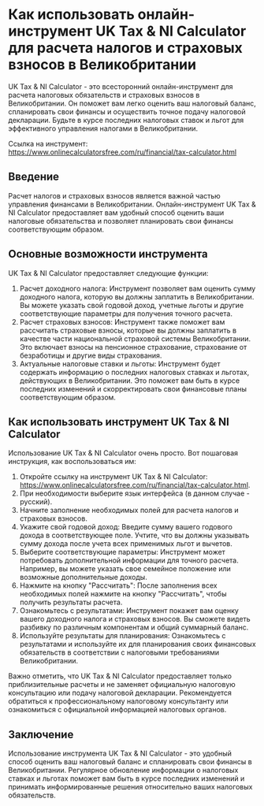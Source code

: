 Как использовать онлайн-инструмент UK Tax &amp; NI Calculator для расчета налогов и страховых взносов в Великобритании
======================================================================================================================

UK Tax &amp; NI Calculator - это всесторонний онлайн-инструмент для расчета налоговых обязательств и страховых взносов в Великобритании. Он поможет вам легко оценить ваш налоговый баланс, спланировать свои финансы и осуществить точное подачу налоговой декларации. Будьте в курсе последних налоговых ставок и льгот для эффективного управления налогами в Великобритании.

Ссылка на инструмент: <https://www.onlinecalculatorsfree.com/ru/financial/tax-calculator.html>

Введение
--------

Расчет налогов и страховых взносов является важной частью управления финансами в Великобритании. Онлайн-инструмент UK Tax &amp; NI Calculator предоставляет вам удобный способ оценить ваши налоговые обязательства и позволяет планировать свои финансы соответствующим образом.

Основные возможности инструмента
--------------------------------

UK Tax &amp; NI Calculator предоставляет следующие функции:

1. Расчет доходного налога: Инструмент позволяет вам оценить сумму доходного налога, которую вы должны заплатить в Великобритании. Вы можете указать свой годовой доход, учетные льготы и другие соответствующие параметры для получения точного расчета.
2. Расчет страховых взносов: Инструмент также поможет вам рассчитать страховые взносы, которые вы должны заплатить в качестве части национальной страховой системы Великобритании. Это включает взносы на пенсионное страхование, страхование от безработицы и другие виды страхования.
3. Актуальные налоговые ставки и льготы: Инструмент будет содержать информацию о последних налоговых ставках и льготах, действующих в Великобритании. Это поможет вам быть в курсе последних изменений и скорректировать свои финансовые планы соответствующим образом.

Как использовать инструмент UK Tax &amp; NI Calculator
------------------------------------------------------

Использование UK Tax &amp; NI Calculator очень просто. Вот пошаговая инструкция, как воспользоваться им:

1. Откройте ссылку на инструмент UK Tax &amp; NI Calculator: <https://www.onlinecalculatorsfree.com/ru/financial/tax-calculator.html>.
2. При необходимости выберите язык интерфейса (в данном случае - русский).
3. Начните заполнение необходимых полей для расчета налогов и страховых взносов.
4. Укажите свой годовой доход: Введите сумму вашего годового дохода в соответствующее поле. Учтите, что вы должны указывать сумму дохода после учета всех применимых льгот и вычетов.
5. Выберите соответствующие параметры: Инструмент может потребовать дополнительной информации для точного расчета. Например, вы можете указать свое семейное положение или возможные дополнительные доходы.
6. Нажмите на кнопку "Рассчитать": После заполнения всех необходимых полей нажмите на кнопку "Рассчитать", чтобы получить результаты расчета.
7. Ознакомьтесь с результатами: Инструмент покажет вам оценку вашего доходного налога и страховых взносов. Вы сможете видеть разбивку по различным компонентам и общий суммарный баланс.
8. Используйте результаты для планирования: Ознакомьтесь с результатами и используйте их для планирования своих финансовых обязательств в соответствии с налоговыми требованиями Великобритании.

Важно отметить, что UK Tax &amp; NI Calculator предоставляет только приблизительные расчеты и не заменяет официальную налоговую консультацию или подачу налоговой декларации. Рекомендуется обратиться к профессиональному налоговому консультанту или ознакомиться с официальной информацией налоговых органов.

Заключение
----------

Использование инструмента UK Tax &amp; NI Calculator - это удобный способ оценить ваш налоговый баланс и спланировать свои финансы в Великобритании. Регулярное обновление информации о налоговых ставках и льготах поможет вам быть в курсе последних изменений и принимать информированные решения относительно ваших налоговых обязательств.